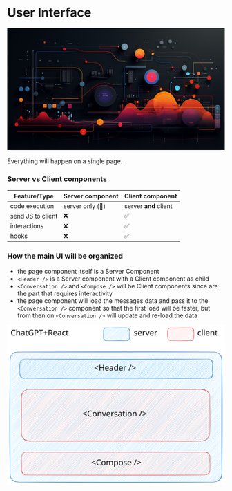 # User Interface

![An abstract UI](../_images/abstract_ui.png)

Everything will happen on a single page.

### Server vs Client components

| Feature/Type | Server component | Client component |
|---|---|---|
| code execution | server only (🤯) | server **and** client |
| send JS to client | ❌ | ✅ |
| interactions | ❌ | ✅ |
| hooks | ❌ | ✅ |

### How the main UI will be organized

- the page component itself is a Server Component
- `<Header />` is a Server component with a Client component as child
- `<Conversation />` and `<Compose />` will be Client components since are the part that requires interactivity
- the page component will load the messages data and pass it to the `<Conversation />` component so that the first load will be faster, but from then on `<Conversation />` will update and re-load the data

![How we are going to categorize client and server components](./../_images/chat_ui.svg)